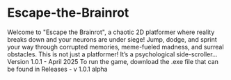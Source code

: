 # Escape-the-Brainrot
Welcome to "Escape the Brainrot", a chaotic 2D platformer where reality breaks down and your neurons are under siege!
Jump, dodge, and sprint your way through corrupted memories, meme-fueled madness, and surreal obstacles. 
This is not just a platformer! It’s a psychological side-scroller...
Version 1.0.1 - April 2025
To run the game, download the .exe file that can be found in Releases - v 1.0.1 alpha

